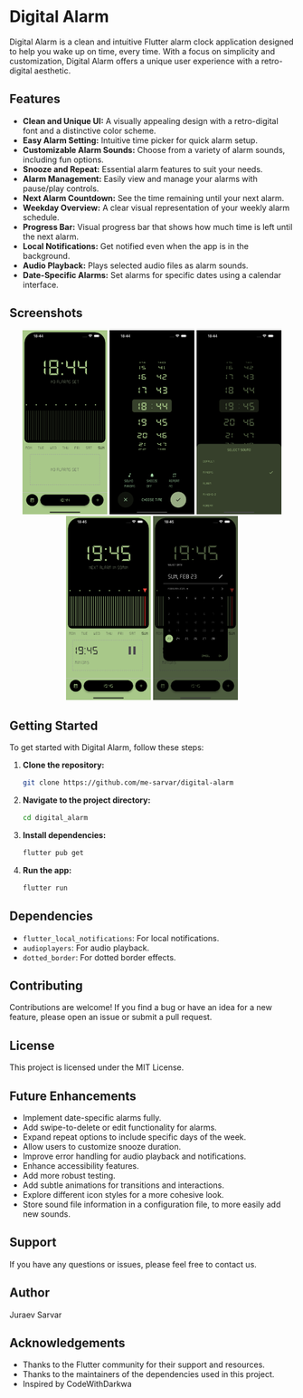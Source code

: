 # Digital Alarm

Digital Alarm is a clean and intuitive Flutter alarm clock application designed to help you wake up on time, every time. With a focus on simplicity and customization, Digital Alarm offers a unique user experience with a retro-digital aesthetic.

## Features

-   **Clean and Unique UI:** A visually appealing design with a retro-digital font and a distinctive color scheme.
-   **Easy Alarm Setting:** Intuitive time picker for quick alarm setup.
-   **Customizable Alarm Sounds:** Choose from a variety of alarm sounds, including fun options.
-   **Snooze and Repeat:** Essential alarm features to suit your needs.
-   **Alarm Management:** Easily view and manage your alarms with pause/play controls.
-   **Next Alarm Countdown:** See the time remaining until your next alarm.
-   **Weekday Overview:** A clear visual representation of your weekly alarm schedule.
-   **Progress Bar:** Visual progress bar that shows how much time is left until the next alarm.
-   **Local Notifications:** Get notified even when the app is in the background.
-   **Audio Playback:** Plays selected audio files as alarm sounds.
-   **Date-Specific Alarms:** Set alarms for specific dates using a calendar interface.

## Screenshots

<div align="center">
  <img src="./assets/screenshots/Screenshot-1.png" alt="Home Screen" width="150">
  <img src="./assets/screenshots/Screenshot-2.png" alt="Time Picker" width="150">
  <img src="./assets/screenshots/Screenshot-3.png" alt="Sound Picker" width="150">
  <img src="./assets/screenshots/Screenshot-4.png" alt="Alarm Ringing" width="150">
  <img src="./assets/screenshots/Screenshot-5.png" alt="Date Picker" width="150">
</div>

## Getting Started

To get started with Digital Alarm, follow these steps:

1.  **Clone the repository:**

    ```bash
    git clone https://github.com/me-sarvar/digital-alarm
    ```

2.  **Navigate to the project directory:**

    ```bash
    cd digital_alarm
    ```

3.  **Install dependencies:**

    ```bash
    flutter pub get
    ```

4.  **Run the app:**

    ```bash
    flutter run
    ```

## Dependencies

-   `flutter_local_notifications`: For local notifications.
-   `audioplayers`: For audio playback.
-   `dotted_border`: For dotted border effects.

## Contributing

Contributions are welcome! If you find a bug or have an idea for a new feature, please open an issue or submit a pull request.

## License

This project is licensed under the MIT License.

## Future Enhancements

-   Implement date-specific alarms fully.
-   Add swipe-to-delete or edit functionality for alarms.
-   Expand repeat options to include specific days of the week.
-   Allow users to customize snooze duration.
-   Improve error handling for audio playback and notifications.
-   Enhance accessibility features.
-   Add more robust testing.
-   Add subtle animations for transitions and interactions.
-   Explore different icon styles for a more cohesive look.
-   Store sound file information in a configuration file, to more easily add new sounds.

## Support

If you have any questions or issues, please feel free to contact us.

## Author

Juraev Sarvar

## Acknowledgements

-   Thanks to the Flutter community for their support and resources.
-   Thanks to the maintainers of the dependencies used in this project.
-  Inspired by CodeWithDarkwa